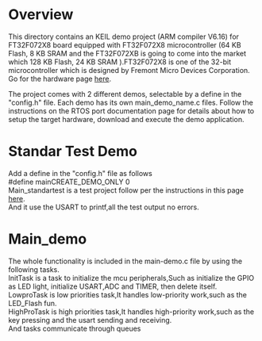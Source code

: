 # Overview  

This directory contains an KEIL demo project (ARM compiler V6.16) for FT32F072X8 board equipped with FT32F072X8 microcontroller (64 KB Flash, 8 KB SRAM and the FT32F072XB is going to come into the market which 128 KB Flash, 24 KB SRAM ).FT32F072X8 is one of the 32-bit microcontroller which is designed by Fremont Micro Devices Corporation. Go for the hardware page [here](https://www.fremontmicro.com/product/32%20bit%20mcu/arm%20core_1/index.aspx).  

The project comes with 2 different demos, selectable by a define in the "config.h" file. Each demo has its own main_demo_name.c  files. Follow the instructions on the RTOS port documentation page for details about how to setup the target hardware, download and execute the demo application.

# Standar Test Demo  

Add a define in the "config.h" file as follows  
#define   mainCREATE_DEMO_ONLY	0  
Main_standartest is a test project follow per the instructions in this page [here](https://github.com/FreeRTOS/FreeRTOS-Kernel/blob/main/portable/ThirdParty/README.md).    
And it use the USART to printf,all the test output no errors.  

# Main_demo  

The whole functionality is included in the main-demo.c file by using the following tasks.    
InitTask is a task to initialize the mcu peripherals,Such as initialize the GPIO as LED light, initialize USART,ADC and TIMER, then delete itself.  
LowproTask is low priorities task,It handles low-priority work,such as the LED_Flash fun.  
HighProTask is high priorities task,It handles high-priority work,such as the key pressing and the usart sending and receiving.  
And tasks communicate through queues
